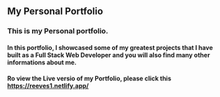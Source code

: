 ## My Personal Portfolio

### This is my Personal portfolio. 
#### In this portfolio, I showcased some of my greatest projects that I have built as a Full Stack Web Developer and you will also find many other informations about me.


#### Ro view the Live versio of my Portfolio, please click this https://reeves1.netlify.app/

